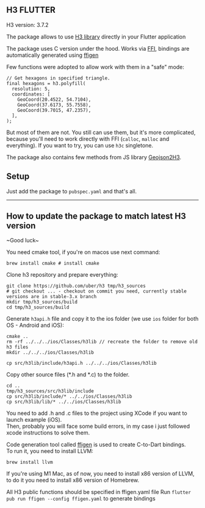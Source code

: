 ## H3 FLUTTER

H3 version: 3.7.2

The package allows to use [H3 library](https://github.com/uber/h3) directly in your Flutter application

The package uses C version under the hood. 
Works via [FFI](https://pub.dev/packages/ffi), bindings are automatically generated using [ffigen](https://pub.dev/packages/ffige)

Few functions were adopted to allow work with them in a "safe" mode:
```
// Get hexagons in specified triangle.
final hexagons = h3.polyfill(
  resolution: 5,
  coordinates: [
    GeoCoord(20.4522, 54.7104),
    GeoCoord(37.6173, 55.7558),
    GeoCoord(39.7015, 47.2357),
  ],
);
```  

But most of them are not. You still can use them, but it's more complicated, because you'll need to work directly with FFI (`calloc`, `malloc` and everything). If you want to try, you can use `h3c` singletone.

The package also contains few methods from JS library [Geojson2H3](https://github.com/uber/geojson2h3).
## Setup

Just add the package to `pubspec.yaml` and that's all.
  
-------------
  
## How to update the package to match latest H3 version

\~Good luck\~
  

You need cmake tool, if you're on macos use next command:
```
brew install cmake # install cmake
```

Clone h3 repository and prepare everything:
```
git clone https://github.com/uber/h3 tmp/h3_sources 
# git checkout ... - checkout on commit you need, currently stable versions are in stable-3.x branch
mkdir tmp/h3_sources/build
cd tmp/h3_sources/build
```

Generate `h3api.h` file and copy it to the ios folder (we use `ios` folder for both OS - Android and iOS):
```
cmake ..
rm -rf ../../../ios/Classes/h3lib // recreate the folder to remove old h3 files
mkdir ../../../ios/Classes/h3lib

cp src/h3lib/include/h3api.h ../../../ios/Classes/h3lib
```

Copy other source files (*.h and *.c) to the folder.
```
cd ..
tmp/h3_sources/src/h3lib/include
cp src/h3lib/include/* ../../ios/Classes/h3lib
cp src/h3lib/lib/* ../../ios/Classes/h3lib
```

You need to add .h and .c files to the project using XCode if you want to launch example (iOS).  
Then, probably you will face some build errors, in my case i just followed xcode instructions to solve them.  

Code generation tool called [ffigen](https://pub.dev/packages/ffige) is used to create C-to-Dart bindings.  
To run it, you need to install LLVM:
```
brew install llvm
```
If you're using M1 Mac, as of now, you need to install x86 version of LLVM, to do it you need to install x86 version of Homebrew.

All H3 public functions should be specified in ffigen.yaml file
Run `flutter pub run ffigen --config ffigen.yaml` to generate bindings